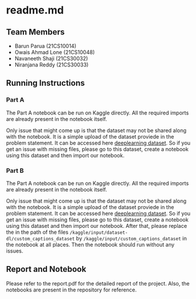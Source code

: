 # readme.md

## Team Members

- Barun Parua (21CS10014)
- Owais Ahmad Lone (21CS10048)
- Navaneeth Shaji (21CS30032)
- Niranjana Reddy (21CS30033)

## Running Instructions

### Part A

The Part A notebook can be run on Kaggle directly. All the required imports are already present in the notebook itself.

Only issue that might come up is that the dataset may not be shared along with the notebook. It is a simple upload of the dataset proviede in the problem statement. It can be accessed here [deeplearning dataset](https://www.kaggle.com/datasets/themockingjay1013/deeplearning). So if you get an issue with missing files, please go to this dataset, create a notebook using this dataset and then import our notebook.

### Part B

The Part A notebook can be run on Kaggle directly. All the required imports are already present in the notebook itself.

Only issue that might come up is that the dataset may not be shared along with the notebook. It is a simple upload of the dataset proviede in the problem statement. It can be accessed here [deeplearning dataset](https://www.kaggle.com/datasets/themockingjay1013/deeplearning). So if you get an issue with missing files, please go to this dataset, create a notebook using this dataset and then import our notebook. After that, please replace the in the path of the files `/kaggle/input/dataset-dl/custom_captions_dataset` by `/kaggle/input/custom_captions_dataset` in the notebook at all places. Then the notebook should run without any issues.

## Report and Notebook

Please refer to the report.pdf for the detailed report of the project. Also, the notebooks are present in the repository for reference.

